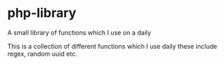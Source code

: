 # php-library
A small library of functions which I use on a daily

This is a collection of different functions which I use daily these include regex, random uuid etc.

